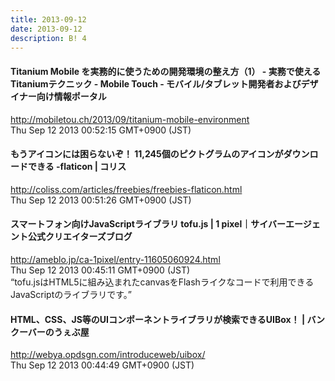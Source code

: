 ```yaml
---
title: 2013-09-12
date: 2013-09-12
description: B! 4
---
```


#### Titanium Mobile を実務的に使うための開発環境の整え方（1） - 実務で使えるTitaniumテクニック - Mobile Touch - モバイル/タブレット開発者およびデザイナー向け情報ポータル
http://mobiletou.ch/2013/09/titanium-mobile-environment<br>
Thu Sep 12 2013 00:52:15 GMT+0900 (JST)<br>


####   もうアイコンには困らないぞ！ 11,245個のピクトグラムのアイコンがダウンロードできる -flaticon | コリス
http://coliss.com/articles/freebies/freebies-flaticon.html<br>
Thu Sep 12 2013 00:51:26 GMT+0900 (JST)<br>


#### スマートフォン向けJavaScriptライブラリ tofu.js | 1 pixel｜サイバーエージェント公式クリエイターズブログ
http://ameblo.jp/ca-1pixel/entry-11605060924.html<br>
Thu Sep 12 2013 00:45:11 GMT+0900 (JST)<br>
“tofu.jsはHTML5に組み込まれたcanvasをFlashライクなコードで利用できるJavaScriptのライブラリです。”


#### HTML、CSS、JS等のUIコンポーネントライブラリが検索できるUIBox！ | バンクーバーのうぇぶ屋
http://webya.opdsgn.com/introduceweb/uibox/<br>
Thu Sep 12 2013 00:44:49 GMT+0900 (JST)<br>


